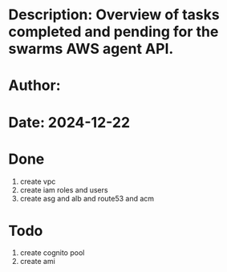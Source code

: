# Description: Overview of tasks completed and pending for the swarms AWS agent API.
# Author: <Your Name>
# Date: 2024-12-22

# Done

1. create vpc
2. create iam roles and users
3. create asg and alb and route53 and acm

# Todo

1. create cognito pool
2. create ami
